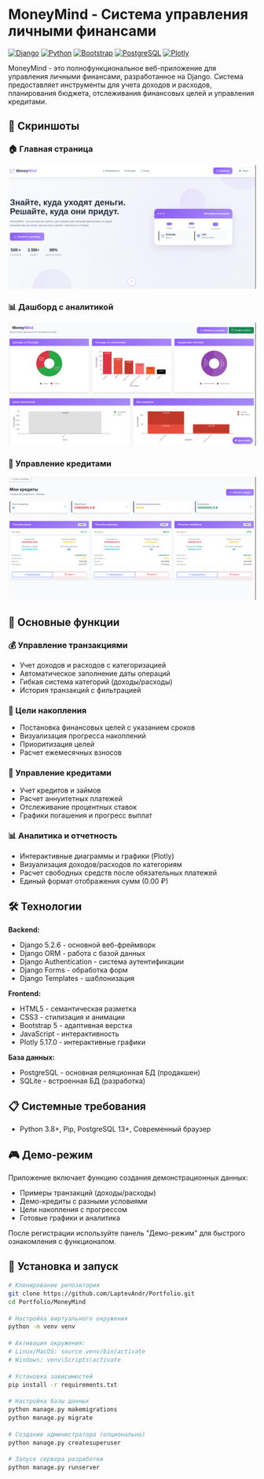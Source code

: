 # MoneyMind - Система управления личными финансами

[![Django](https://img.shields.io/badge/Django-5.2.6-green?style=for-the-badge&logo=django&logoColor=white)](https://www.djangoproject.com/)
[![Python](https://img.shields.io/badge/Python-3.8+-blue?style=for-the-badge&logo=python&logoColor=white)](https://www.python.org/)
[![Bootstrap](https://img.shields.io/badge/Bootstrap-5.0-purple?style=for-the-badge&logo=bootstrap&logoColor=white)](https://getbootstrap.com/)
[![PostgreSQL](https://img.shields.io/badge/PostgreSQL-13+-blue?style=for-the-badge&logo=postgresql&logoColor=white)](https://www.postgresql.org/)
[![Plotly](https://img.shields.io/badge/Plotly-5.17.0-orange?style=for-the-badge&logo=plotly&logoColor=white)](https://plotly.com/)

MoneyMind - это полнофункциональное веб-приложение для управления личными финансами, разработанное на Django. Система предоставляет инструменты для учета доходов и расходов, планирования бюджета, отслеживания финансовых целей и управления кредитами.

## 📸 Скриншоты

### 🏠 Главная страница
![Главная страница](static/images/home.png)

### 📊 Дашборд с аналитикой
![Дашборд](static/images/dashboard.png)

### 🏦 Управление кредитами
![Кредиты](static/images/loans.png)

## 🚀 Основные функции

### 💰 Управление транзакциями
- Учет доходов и расходов с категоризацией
- Автоматическое заполнение даты операций
- Гибкая система категорий (доходы/расходы)
- История транзакций с фильтрацией

### 🎯 Цели накопления
- Постановка финансовых целей с указанием сроков
- Визуализация прогресса накоплений
- Приоритизация целей
- Расчет ежемесячных взносов

### 🏦 Управление кредитами
- Учет кредитов и займов
- Расчет аннуитетных платежей
- Отслеживание процентных ставок
- Графики погашения и прогресс выплат

### 📊 Аналитика и отчетность
- Интерактивные диаграммы и графики (Plotly)
- Визуализация доходов/расходов по категориям
- Расчет свободных средств после обязательных платежей
- Единый формат отображения сумм (0.00 ₽)

## 🛠️ Технологии

**Backend:** 
- Django 5.2.6 - основной веб-фреймворк
- Django ORM - работа с базой данных
- Django Authentication - система аутентификации
- Django Forms - обработка форм
- Django Templates - шаблонизация

**Frontend:**
- HTML5 - семантическая разметка
- CSS3 - стилизация и анимации
- Bootstrap 5 - адаптивная верстка
- JavaScript - интерактивность
- Plotly 5.17.0 - интерактивные графики

**База данных:** 
- PostgreSQL - основная реляционная БД (продакшен)
- SQLite - встроенная БД (разработка)

## 📋 Системные требования
- Python 3.8+, Pip, PostgreSQL 13+, Современный браузер

## 🎮 Демо-режим

Приложение включает функцию создания демонстрационных данных:
- Примеры транзакций (доходы/расходы)
- Демо-кредиты с разными условиями
- Цели накопления с прогрессом
- Готовые графики и аналитика

После регистрации используйте панель "Демо-режим" для быстрого ознакомления с функционалом.

## 🚀 Установка и запуск

```bash
# Клонирование репозитория
git clone https://github.com/LaptevAndr/Portfolio.git
cd Portfolio/MoneyMind

# Настройка виртуального окружения
python -m venv venv

# Активация окружения:
# Linux/MacOS: source venv/bin/activate
# Windows: venv\Scripts\activate

# Установка зависимостей
pip install -r requirements.txt

# Настройка базы данных
python manage.py makemigrations
python manage.py migrate

# Создание администратора (опционально)
python manage.py createsuperuser

# Запуск сервера разработки
python manage.py runserver